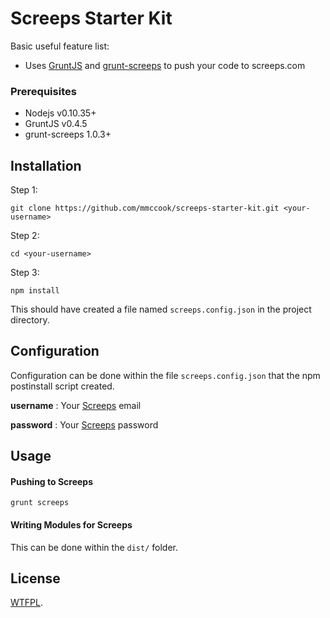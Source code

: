 # Screeps Starter Kit

Basic useful feature list:

 * Uses [GruntJS](http://gruntjs.com/) and [grunt-screeps](https://github.com/screeps/grunt-screeps) to push your code to screeps.com

### Prerequisites 

* Nodejs v0.10.35+
* GruntJS v0.4.5
* grunt-screeps 1.0.3+

## Installation

Step 1:

    git clone https://github.com/mmccook/screeps-starter-kit.git <your-username>
    
Step 2:
	
    cd <your-username>
    
Step 3:
	
    npm install
    
This should have created a file named `screeps.config.json` in the project directory.

## Configuration

Configuration can be done within the file `screeps.config.json` that the npm postinstall script created. 

__username__ : Your [Screeps](http://screeps.com) email

__password__ : Your [Screeps](http://screeps.com) password



## Usage

#### Pushing to Screeps
	
    grunt screeps
#### Writing Modules for Screeps
This can be done within the `dist/` folder. 

## License

[WTFPL](./LICENSE).